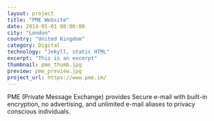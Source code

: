 ```yaml
---
layout: project
title: "PME Website"
date: 2014-05-01 08:00:00
city: "London"
country: "United Kingdom"
category: Digital
technology: "Jekyll, static HTML"
excerpt: "This is an excerpt"
thumbnail: pme_thumb.jpg
preview: pme_preview.jpg
project_url: https://www.pme.im/
---
```


PME (Private Message Exchange) provides Secure e-mail with built-in encryption, no advertising, and unlimited e-mail aliases to privacy conscious individuals.
